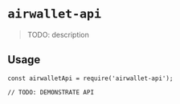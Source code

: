 # `airwallet-api`

> TODO: description

## Usage

```
const airwalletApi = require('airwallet-api');

// TODO: DEMONSTRATE API
```
